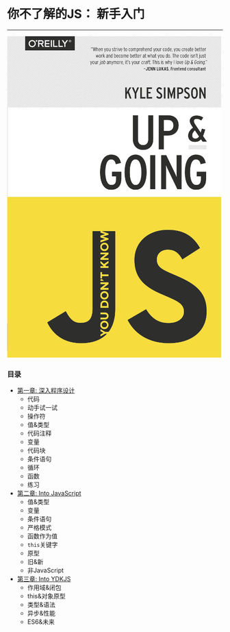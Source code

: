 # 你不了解的JS： 新手入门

---

![](/assets/cover.jpg)

### 目录
* [第一章: 深入程序设计](ch1.md) 
    * 代码
    * 动手试一试
    * 操作符
    * 值&类型
    * 代码注释
    * 变量
    * 代码块
    * 条件语句
    * 循环
    * 函数
    * 练习
* [第二章: Into JavaScript](ch2.md) 
    * 值&类型
    * 变量
    * 条件语句
    * 严格模式
    * 函数作为值
    * `this`关键字
    * 原型
    * 旧&新
    * 非JavaScript
* [第三章: Into YDKJS](ch3.md) 
    * 作用域&闭包
    * this&对象原型
    * 类型&语法
    * 异步&性能
    * ES6&未来

